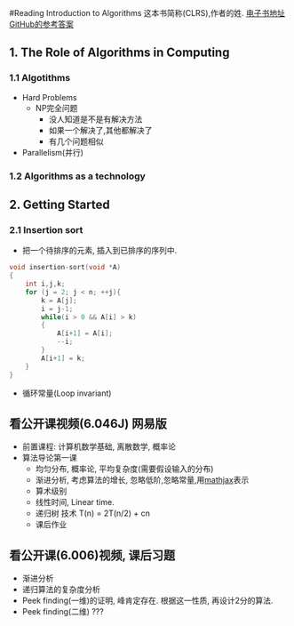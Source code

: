 #Reading Introduction to Algorithms
这本书简称(CLRS),作者的姓.
[电子书地址](http://folk.ntnu.no/nicolaat/uni/Algdat/%5BThomas_H._Cormen,_Charles_E._Leiserson,_Ronald_L.(BookFi.org).pdf)
[GitHub的参考答案](https://github.com/gzc/CLRS)

## 1. The Role of Algorithms in Computing

### 1.1 Algotithms
* Hard Problems
  * NP完全问题
    * 没人知道是不是有解决方法
    * 如果一个解决了,其他都解决了
    * 有几个问题相似
* Parallelism(并行)

### 1.2 Algorithms as a technology

## 2. Getting Started
### 2.1 Insertion sort
* 把一个待排序的元素, 插入到已排序的序列中.
```C
void insertion-sort(void *A)
{
    int i,j,k;
    for (j = 2; j < n; ++j){
        k = A[j];
        i = j-1;
        while(i > 0 && A[i] > k)
        {
            A[i+1] = A[i];
            --i;
        }
        A[i+1] = k;
    }
}
```
* 循环常量(Loop invariant)


## 看公开课视频(6.046J) 网易版
* 前置课程: 计算机数学基础, 离散数学, 概率论
* 算法导论第一课
  * 均匀分布, 概率论, 平均复杂度(需要假设输入的分布)
  * 渐进分析, 考虑算法的增长, 
    忽略低阶,忽略常量,用[mathjax](\theta)表示
  * 算术级别
  * 线性时间, Linear time.
  * 递归树 技术 T(n) = 2T(n/2) + cn
  * 课后作业

## 看公开课(6.006)视频, 课后习题
* 渐进分析
* 递归算法的复杂度分析
* Peek finding(一维)的证明, 峰肯定存在. 根据这一性质, 再设计2分的算法.
* Peek finding(二维) ???